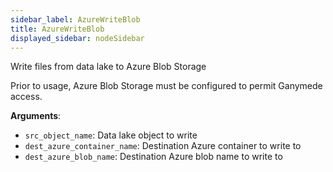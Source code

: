 ```yaml
---
sidebar_label: AzureWriteBlob
title: AzureWriteBlob
displayed_sidebar: nodeSidebar
---
```


Write files from data lake to Azure Blob Storage

Prior to usage, Azure Blob Storage must be configured to permit Ganymede access.

**Arguments**:

- `src_object_name`: Data lake object to write
- `dest_azure_container_name`: Destination Azure container to write to
- `dest_azure_blob_name`: Destination Azure blob name to write to

